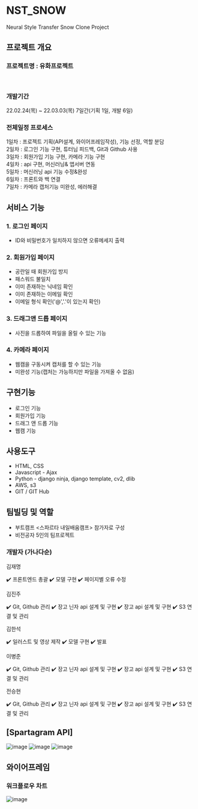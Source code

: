 # NST_SNOW
Neural Style Transfer Snow Clone Project


## 프로젝트 개요
### 프로젝트명 : 유화프로젝트

<br>

### 개발기간

22.02.24(목) ~ 22.03.03(목)
7일간(기획 1일, 개발 6일)

### 전체일정 프로세스
1일차 : 프로젝트 기획(API설계, 와이어프레임작성), 기능 선정, 역할 분담<br>
2일차 : 로그인 기능 구현, 튜터님 피드백, Git과 Github 사용<br>
3일차 : 회원가입 기능 구현, 카메라 기능 구현<br>
4일차 : api 구현, 머신러닝& 앱서버 연동<br>
5일차 : 머신러닝 api 기능 수정&완성<br>
6일차 : 프론트와 백 연결<br>
7일차 : 카메라 캡처기능 미완성, 에러해결

## 서비스 기능

### 1. 로그인 페이지
- ID와 비밀번호가 일치하지 않으면 오류메세지 출력

### 2. 회원가입 페이지
- 공란일 때 회원가입 방지
- 패스워드 불일치
- 이미 존재하는 닉네임 확인
- 이미 존재하는 이메일 확인
- 이메일 형식 확인('@','.'이 있는지 확인)

### 3. 드래그앤 드롭 페이지
- 사진을 드롭하여 파일을 올릴 수 있는 기능

### 4. 카메라 페이지
- 웹캠을 구동시켜 캡처를 할 수 있는 기능
- 미완성 기능(캡처는 가능하지만 파일을 가져올 수 없음)


## 구현기능

  - 로그인 기능
  - 회원가입 기능
  - 드래그 앤 드롭 기능
  - 웹캠 기능

## 사용도구
- HTML, CSS
- Javascript - Ajax
- Python - django ninja, django template, cv2, dlib
- AWS, s3
- GIT / GIT Hub

## 팀빌딩 및 역할
- 부트캠프 <스파르타 내일배움캠프> 참가자로 구성
- 비전공자 5인의 팀프로젝트


### 개발자 (가나다순)
김재명

✔️ 프론트엔드 총괄 
✔️ 모델 구현
✔️ 페이지별 오류 수정

김진주

✔️ Git, Github 관리 
✔️ 장고 닌자 api 설계 및 구현
✔️ 장고 api 설계 및 구현
✔️ S3 연결 및 관리

김한석

 ✔️ 일러스트 및 영상 제작 
 ✔️ 모델 구현 
 ✔️ 발표

이병준

✔️ Git, Github 관리 
✔️ 장고 닌자 api 설계 및 구현
✔️ 장고 api 설계 및 구현
✔️ S3 연결 및 관리

전승현

✔️ Git, Github 관리 
✔️ 장고 닌자 api 설계 및 구현
✔️ 장고 api 설계 및 구현
✔️ S3 연결 및 관리

## [Spartagram API]
![image](https://user-images.githubusercontent.com/79038451/156484030-2d460120-24ef-45cc-9668-ddb6a4595618.png)
![image](https://user-images.githubusercontent.com/79038451/156488038-5f9cea46-efbd-4b6f-9892-acf932963f74.png)
![image](https://user-images.githubusercontent.com/79038451/156488055-ed93026b-93a4-4b07-9da3-d42e5a979ca9.png)

## 와이어프레임
### 워크플로우 차트
![image](https://user-images.githubusercontent.com/79038451/156485915-bcaede8b-611b-4ee1-96f3-21a4e2e5f647.png)
